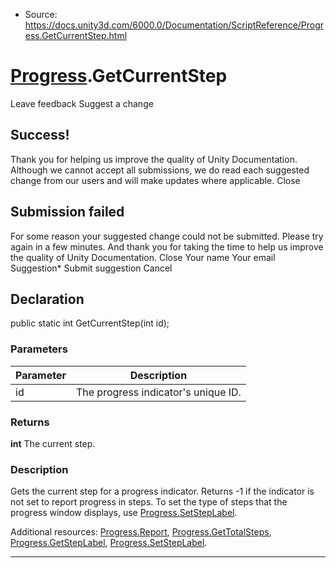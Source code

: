 * Source: https://docs.unity3d.com/6000.0/Documentation/ScriptReference/Progress.GetCurrentStep.html

#  [Progress](https://docs.unity3d.com/6000.0/Documentation/ScriptReference/Progress.html).GetCurrentStep
Leave feedback
Suggest a change
## Success!
Thank you for helping us improve the quality of Unity Documentation. Although we cannot accept all submissions, we do read each suggested change from our users and will make updates where applicable.
Close
## Submission failed
For some reason your suggested change could not be submitted. Please <a>try again</a> in a few minutes. And thank you for taking the time to help us improve the quality of Unity Documentation.
Close
Your name Your email Suggestion* Submit suggestion
Cancel
## Declaration
public static int GetCurrentStep(int id); 
### Parameters
Parameter | Description  
---|---  
id | The progress indicator's unique ID.  
### Returns
**int** The current step. 
### Description
Gets the current step for a progress indicator.
Returns -1 if the indicator is not set to report progress in steps. To set the type of steps that the progress window displays, use [Progress.SetStepLabel](https://docs.unity3d.com/6000.0/Documentation/ScriptReference/Progress.SetStepLabel.html).  
  
Additional resources: [Progress.Report](https://docs.unity3d.com/6000.0/Documentation/ScriptReference/Progress.Report.html), [Progress.GetTotalSteps](https://docs.unity3d.com/6000.0/Documentation/ScriptReference/Progress.GetTotalSteps.html), [Progress.GetStepLabel](https://docs.unity3d.com/6000.0/Documentation/ScriptReference/Progress.GetStepLabel.html), [Progress.SetStepLabel](https://docs.unity3d.com/6000.0/Documentation/ScriptReference/Progress.SetStepLabel.html).
* * *

